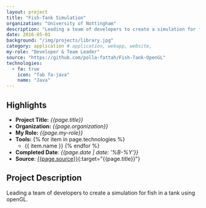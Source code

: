 ```yaml
---
layout: project
title: "Fish-Tank Simulation"
organization: "University of Nottingham"
description: "Leading a team of developers to create a simulation for fish in a tank using openGL."
date: 2016-05-01
background: "/img/projects/library.jpg"
category: application # application, webapp, website,
my-role: "Developer & Team Leader"
source: "https://github.com/polla-fattah/Fish-Tank-OpenGL"
technologies:
  - fa: true
    icon: "fab fa-java"
    name: "Java"
---
```

<style>
  ul p {
  margin-bottom: 2px;
  margin-top: 2px;
}
</style>
## Highlights

- **Project Title:** _{{page.title}}_
- **Organization:** _{{page.organization}}_
- **My Role:** _{{page.my-role}}_
- **Tools:** 
  {% for item in page.technologies %}
    - {{ item.name }}
  {% endfor %}
- **Completed Date**: _{{page.date  | date: '%B-%Y'}}_
- **Source**: [{{page.source}}]({{page.source}}){:target="{{page.title}}"}

## Project Description

Leading a team of developers to create a simulation for fish in a tank using openGL.
